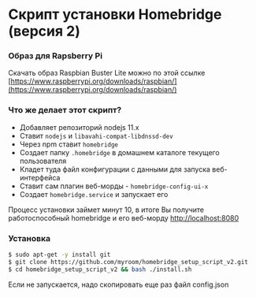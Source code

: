 # Скрипт установки Homebridge (версия 2)

### Образ для Rapsberry Pi 

Скачать образ Raspbian Buster Lite можно по этой ссылке [https://www.raspberrypi.org/downloads/raspbian/](https://www.raspberrypi.org/downloads/raspbian/)

### Что же делает этот скрипт?

* Добавляет репозиторий nodejs 11.x
* Ставит `nodejs` и `libavahi-compat-libdnssd-dev`
* Через npm ставит `homebridge`
* Создает папку `.homebridge` в домашнем каталоге текущего пользователя
* Кладет туда файл конфигурации с данными для запуска веб-интерфейса
* Ставит сам плагин веб-морды - `homebridge-config-ui-x`
* Создает `homebridge.service` и запускает его

Процесс установки займет минут 10, в итоге Вы получите работоспособный homebridge и его веб-морду [http://localhost:8080](http://localhost:8080)

### Установка


```sh
$ sudo apt-get -y install git
$ git clone https://github.com/myroom/homebridge_setup_script_v2.git
$ cd homebridge_setup_script_v2 && bash ./install.sh
```

Если не запускается, надо скопировать еще раз файл config.json
